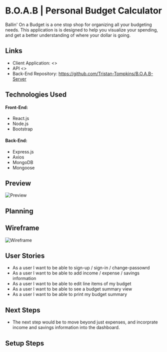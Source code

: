 # B.O.A.B | Personal Budget Calculator
Ballin' On a Budget is a one stop shop for organizing all your budgeting needs. This application is is designed to help you visualize your spending, and get a better understanding of where your dollar is going.

## Links
- Client Application: <>
- API <>
- Back-End Repository: <https://github.com/Tristan-Tompkins/B.O.A.B-Server>

## Technologies Used
#### Front-End:
- React.js
- Node.js
- Bootstrap

#### Back-End:
- Express.js
- Axios
- MongoDB
- Mongoose

## Preview
![Preview](https://i.imgur.com/xv20G4I.png)
## Planning

## Wireframe
![Wireframe](blob:https://imgur.com/5e380cae-7518-40c9-ab2e-6603231d35d3)

## User Stories
- As a user I want to be able to sign-up / sign-in / change-passowrd
- As a user I want to be able to add income / expense / savings information
- As a user I want to be able to edit line items of my budget
- As a user I want to be able to see a budget summary view
- As a user I want to be able to print my budget summary

## Next Steps
- The next step would be to move beyond just expenses, and incorprate income and savings information into the dashboard.

## Setup Steps
